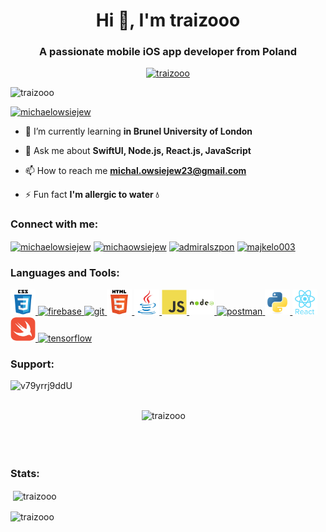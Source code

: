 <h1 align="center">Hi 👋, I'm traizooo</h1>
<h3 align="center">A passionate mobile iOS app developer from Poland</h3>

<p align="center"> <a href="https://github.com/ryo-ma/github-profile-trophy"><img src="https://github-profile-trophy.vercel.app/?username=traizooo&row=1&theme=dark_lover" alt="traizooo" /></a>

<p align="left"> <img src="https://komarev.com/ghpvc/?username=traizooo&label=Profile%20views&color=ff9300&style=plastic" alt="traizooo" /> </p>

<p align="left"> <a href="https://twitter.com/michaelowsiejew" target="blank"><img src="https://img.shields.io/twitter/follow/michaelowsiejew?logo=twitter&style=for-the-badge" alt="michaelowsiejew" /></a> </p>

- 🌱 I’m currently learning **in Brunel University of London**

- 💬 Ask me about **SwiftUI, Node.js, React.js, JavaScript**

- 📫 How to reach me **michal.owsiejew23@gmail.com**

- ⚡ Fun fact **I'm allergic to water 💧**

<h3 align="left">Connect with me:</h3>
<p align="left">
<a href="https://twitter.com/michaelowsiejew" target="blank"><img align="center" src="https://raw.githubusercontent.com/rahuldkjain/github-profile-readme-generator/master/src/images/icons/Social/twitter.svg" alt="michaelowsiejew" height="30" width="40" /></a>
<a href="https://kaggle.com/michaowsiejew" target="blank"><img align="center" src="https://raw.githubusercontent.com/rahuldkjain/github-profile-readme-generator/master/src/images/icons/Social/kaggle.svg" alt="michaowsiejew" height="30" width="40" /></a>
<a href="https://fb.com/admiralszpon" target="blank"><img align="center" src="https://raw.githubusercontent.com/rahuldkjain/github-profile-readme-generator/master/src/images/icons/Social/facebook.svg" alt="admiralszpon" height="30" width="40" /></a>
<a href="https://instagram.com/majkelo003" target="blank"><img align="center" src="https://raw.githubusercontent.com/rahuldkjain/github-profile-readme-generator/master/src/images/icons/Social/instagram.svg" alt="majkelo003" height="30" width="40" /></a>
</p>

<h3 align="left">Languages and Tools:</h3>
<p align="left"> <a href="https://www.w3schools.com/css/" target="_blank" rel="noreferrer"> <img src="https://raw.githubusercontent.com/devicons/devicon/master/icons/css3/css3-original-wordmark.svg" alt="css3" width="40" height="40"/> </a> <a href="https://firebase.google.com/" target="_blank" rel="noreferrer"> <img src="https://www.vectorlogo.zone/logos/firebase/firebase-icon.svg" alt="firebase" width="40" height="40"/> </a> <a href="https://git-scm.com/" target="_blank" rel="noreferrer"> <img src="https://www.vectorlogo.zone/logos/git-scm/git-scm-icon.svg" alt="git" width="40" height="40"/> </a> <a href="https://www.w3.org/html/" target="_blank" rel="noreferrer"> <img src="https://raw.githubusercontent.com/devicons/devicon/master/icons/html5/html5-original-wordmark.svg" alt="html5" width="40" height="40"/> </a> <a href="https://www.java.com" target="_blank" rel="noreferrer"> <img src="https://raw.githubusercontent.com/devicons/devicon/master/icons/java/java-original.svg" alt="java" width="40" height="40"/> </a> <a href="https://developer.mozilla.org/en-US/docs/Web/JavaScript" target="_blank" rel="noreferrer"> <img src="https://raw.githubusercontent.com/devicons/devicon/master/icons/javascript/javascript-original.svg" alt="javascript" width="40" height="40"/> </a> <a href="https://nodejs.org" target="_blank" rel="noreferrer"> <img src="https://raw.githubusercontent.com/devicons/devicon/master/icons/nodejs/nodejs-original-wordmark.svg" alt="nodejs" width="40" height="40"/> </a> <a href="https://postman.com" target="_blank" rel="noreferrer"> <img src="https://www.vectorlogo.zone/logos/getpostman/getpostman-icon.svg" alt="postman" width="40" height="40"/> </a> <a href="https://www.python.org" target="_blank" rel="noreferrer"> <img src="https://raw.githubusercontent.com/devicons/devicon/master/icons/python/python-original.svg" alt="python" width="40" height="40"/> </a> <a href="https://reactjs.org/" target="_blank" rel="noreferrer"> <img src="https://raw.githubusercontent.com/devicons/devicon/master/icons/react/react-original-wordmark.svg" alt="react" width="40" height="40"/> </a> <a href="https://developer.apple.com/swift/" target="_blank" rel="noreferrer"> <img src="https://raw.githubusercontent.com/devicons/devicon/master/icons/swift/swift-original.svg" alt="swift" width="40" height="40"/> </a> <a href="https://www.tensorflow.org" target="_blank" rel="noreferrer"> <img src="https://www.vectorlogo.zone/logos/tensorflow/tensorflow-icon.svg" alt="tensorflow" width="40" height="40"/> </a> </p>

<h3 align="left">Support:</h3>
<p><a href="https://www.buymeacoffee.com/v79yrrj9ddU"> <img align="left" src="https://cdn.buymeacoffee.com/buttons/v2/default-yellow.png" height="50" width="210" alt="v79yrrj9ddU" /></a></p><br><br>

<p><img align="left" src="https://github-readme-stats.vercel.app/api/top-langs?username=traizooo&show_icons=true&theme=dark&title_color=ff9300&text_color=ff9300&locale=en&layout=compact" alt="traizooo" /></p>

<br><br><br><br>
<h3 align="left">Stats:</h3>
<p>&nbsp;<img align="center" src="https://github-readme-stats.vercel.app/api?username=traizooo&show_icons=true&theme=dark&title_color=ff9300&text_color=ff9300&locale=en" alt="traizooo" /></p>

<p><img align="center" src="https://github-readme-streak-stats.herokuapp.com/?user=traizooo&theme=dark" alt="traizooo" /></p>
